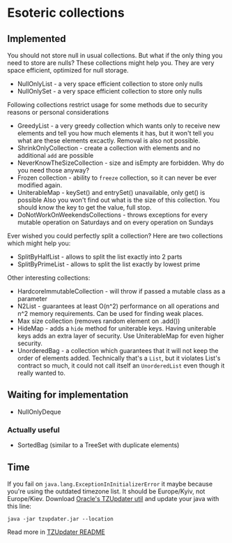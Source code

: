 # Esoteric collections

## Implemented

You should not store null in usual collections.
But what if the only thing you need to store are nulls?
These collections might help you.
They are very space efficient, optimized for null storage.

 - NullOnlyList - a very space efficient collection to store only nulls
 - NullOnlySet - a very space efficient collection to store only nulls

Following collections restrict usage for some methods due to security reasons or personal considerations

 - GreedyList - a very greedy collection which wants only to receive new elements and tell you how much elements 
it has, but it won't tell you what are these elements excactly.
Removal is also not possible.
 - ShrinkOnlyCollection - create a collection with elements and no additional `add` are possible
 - NeverKnowTheSizeCollection - size and isEmpty are forbidden. Why do you need those anyway?
 - Frozen collection - ability to `freeze` collection, so it can never be ever modified again.
 - UniterableMap - keySet() and entrySet() unavailable, only get() is possible
Also you won't find out what is the size of this collection.
You should know the key to get the value, full stop.
 - DoNotWorkOnWeekendsCollections - throws exceptions for every mutable operation on Saturdays and on every operation on Sundays

Ever wished you could perfectly split a collection? 
Here are two collections which might help you:

 - SplitByHalfList - allows to split the list exactly into 2 parts
 - SplitByPrimeList - allows to split the list exactly by lowest prime

Other interesting collections:

 - HardcoreImmutableCollection - will throw if passed a mutable class as a parameter
 - N2List - guarantees at least O(n^2) performance on all operations and n^2 memory requirements.
Can be used for finding weak places.
 - Max size collection (removes random element on .add())
 - HideMap - adds a `hide` method for uniterable keys.
Having uniterable keys adds an extra layer of security.
Use UniterableMap for even higher security. 
 - UnorderedBag - a collection which guarantees that it will not keep the order of elements added.
Technically that's a `List`, but it violates List's contract so much, it could not call itself an `UnorderedList`
even though it really wanted to.

## Waiting for implementation

 - NullOnlyDeque

### Actually useful

 - SortedBag (similar to a TreeSet with duplicate elements) 

## Time

If you fail on `java.lang.ExceptionInInitializerError` it maybe because you're using the outdated timezone list.
It should be Europe/Kyiv, not Europe/Kiev.
Download [Oracle's TZUpdater util](https://www.oracle.com/java/technologies/downloads/tools/#TZUpdater) and update your java with this line:

    java -jar tzupdater.jar --location

Read more in [TZUpdater README](https://www.oracle.com/java/technologies/javase/tzupdater-readme.html)
